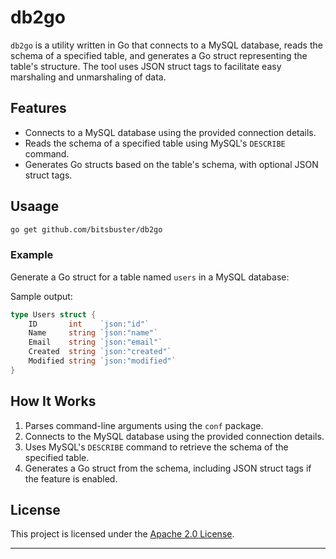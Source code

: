 
# db2go

`db2go` is a utility written in Go that connects to a MySQL database, reads the schema of a specified table, and generates a Go struct representing the table's structure. The tool uses JSON struct tags to facilitate easy marshaling and unmarshaling of data.

## Features

- Connects to a MySQL database using the provided connection details.
- Reads the schema of a specified table using MySQL's `DESCRIBE` command.
- Generates Go structs based on the table's schema, with optional JSON struct tags.

## Usaage

   ```bash
   go get github.com/bitsbuster/db2go
   ```

### Example

Generate a Go struct for a table named `users` in a MySQL database:

Sample output:
```go
type Users struct {
    ID       int    `json:"id"`
    Name     string `json:"name"`
    Email    string `json:"email"`
    Created  string `json:"created"`
    Modified string `json:"modified"`
}
```

## How It Works

1. Parses command-line arguments using the `conf` package.
2. Connects to the MySQL database using the provided connection details.
3. Uses MySQL's `DESCRIBE` command to retrieve the schema of the specified table.
4. Generates a Go struct from the schema, including JSON struct tags if the feature is enabled.

## License

This project is licensed under the [Apache 2.0 License](LICENSE).

---

